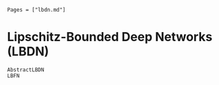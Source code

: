```@index
Pages = ["lbdn.md"]
```

# Lipschitz-Bounded Deep Networks (LBDN)

```@docs
AbstractLBDN
LBFN
```
